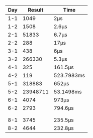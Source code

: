 | Day | Result   | Time       |
| --- | -------- | ---------- |
| 1-1 | 1049     | 2µs        |
| 1-2 | 1508     | 2.6µs      |
| 2-1 | 51833    | 6.7µs      |
| 2-2 | 288      | 17µs       |
| 3-1 | 438      | 6µs        |
| 3-2 | 266330   | 5.3µs      |
| 4-1 | 325      | 161.5µs    |
| 4-2 | 119      | 523.7983ms |
| 5-1 | 318883   | 652µs      |
| 5-2 | 23948711 | 53.1498ms  |
| 6-1 | 4074     | 973µs      |
| 6-2 | 2793     | 794.6µs    |
|     |          |            |
|     |          |            |
| 8-1 | 3745     | 235.5µs    |
| 8-2 | 4644     | 232.8µs    |